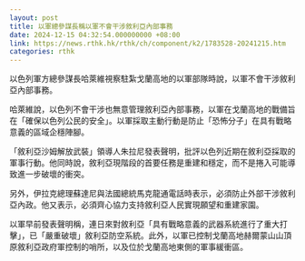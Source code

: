 ```yaml
---
layout: post
title: 以軍總參謀長稱以軍不會干涉敘利亞內部事務
date: 2024-12-15 04:32:54.000000000 +08:00
link: https://news.rthk.hk/rthk/ch/component/k2/1783528-20241215.htm
categories: rthk
---
```


以色列軍方總參謀長哈萊維視察駐紮戈蘭高地的以軍部隊時說，以軍不會干涉敘利亞內部事務。

哈萊維說，以色列不會干涉也無意管理敘利亞內部事務，以軍在戈蘭高地的戰備旨在「確保以色列公民的安全」。以軍採取主動行動是防止「恐怖分子」在具有戰略意義的區域企穩陣腳。

「敘利亞沙姆解放武裝」領導人朱拉尼發表聲明，批評以色列近期在敘利亞採取的軍事行動。他同時說，敘利亞現階段的首要任務是重建和穩定，而不是捲入可能導致進一步破壞的衝突。

另外，伊拉克總理蘇達尼與法國總統馬克龍通電話時表示，必須防止外部干涉敘利亞內政。他又表示，必須齊心協力支持敘利亞人民實現願望和重建家園。

以軍早前發表聲明稱，連日來對敘利亞「具有戰略意義的武器系統進行了重大打擊」，已「嚴重破壞」敘利亞防空系統。此外，以軍已控制戈蘭高地赫爾蒙山山頂原敘利亞政府軍控制的哨所，以及位於戈蘭高地東側的軍事緩衝區。
